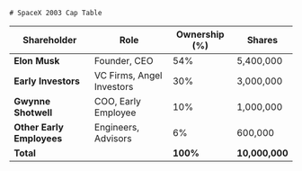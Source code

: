     # SpaceX 2003 Cap Table

| **Shareholder**      | **Role**                   | **Ownership (%)** | **Shares**  |
|----------------------|----------------------------|-------------------|-------------|
| **Elon Musk**        | Founder, CEO               | 54%               | 5,400,000   |
| **Early Investors**  | VC Firms, Angel Investors  | 30%               | 3,000,000   |
| **Gwynne Shotwell**   | COO, Early Employee        | 10%               | 1,000,000   |
| **Other Early Employees** | Engineers, Advisors   | 6%                | 600,000     |
| **Total**            |                            | **100%**          | **10,000,000** |


